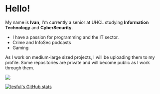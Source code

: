 # Hello!

My name is **Ivan**, I'm currently a senior at UHCL studying **Information Technology** and **CyberSecurity**.
- I have a passion for programming and the IT sector.
- Crime and InfoSec podcasts
- Gaming

As I work on medium-large sized projects, I will be uploading them to my profile.
Some repositories are private and will become public as I work through them.


<a href="https://github.com/iesful/convoychat">
  <img align="center" src="https://github-readme-stats.vercel.app/api/top-langs/?username=iesful&theme=dracula" />
</a>

[![Iesful's GitHub stats](https://github-readme-stats.vercel.app/api?username=iesful&theme=dracula)](https://github.com/iesful/github-readme-stats)



<!---
iesful/iesful is a ✨ special ✨ repository because its `README.md` (this file) appears on your GitHub profile.
You can click the Preview link to take a look at your changes.
--->
